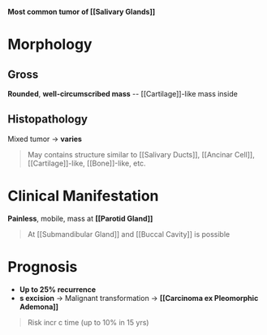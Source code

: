**Most common tumor of [[Salivary Glands]]**

# Morphology
## Gross
**Rounded**, **well-circumscribed mass** -- [[Cartilage]]-like mass inside 

## Histopathology
Mixed tumor -> **varies**
> May contains structure similar to [[Salivary Ducts]], [[Ancinar Cell]], [[Cartilage]]-like, [[Bone]]-like, etc.

# Clinical Manifestation
**Painless**, mobile, mass at **[[Parotid Gland]]**
> At [[Submandibular Gland]] and [[Buccal Cavity]] is possible

# Prognosis
- **Up to 25% recurrence**
- **s excision** -> Malignant transformation -> **[[Carcinoma ex Pleomorphic Ademona]]**
> Risk incr c time (up to 10% in 15 yrs)